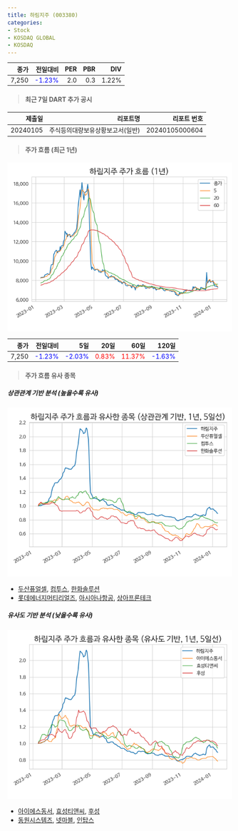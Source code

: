 ```yaml
---
title: 하림지주 (003380)
categories:
- Stock
- KOSDAQ GLOBAL
- KOSDAQ
---
```


|종가|전일대비|PER|PBR|DIV|
|---:|-------:|--:|--:|--:|
|7,250|<span style="color: blue">-1.23%</span>|2.0|0.3|1.22%|

<!-- more -->

> #### 최근 7일 DART 추가 공시

|제출일|리포트명|리포트 번호|
|-----:|-------:|----------:|
|20240105|주식등의대량보유상황보고서(일반)|20240105000604|

> #### 주가 흐름 (최근 1년)

![003380](/assets/images/stock/003380.png)

|종가|전일대비|5일|20일|60일|120일|
|---:|-------:|--:|---:|---:|----:|
|7,250|<span style="color: blue">-1.23%</span>|<span style="color: blue">-2.03%</span>|<span style="color: red">0.83%</span>|<span style="color: red">11.37%</span>|<span style="color: blue">-1.63%</span>|

> #### 주가 흐름 유사 종목

##### 상관관계 기반 분석 (높을수록 유사)
![003380](/assets/images/stock/003380_corr.png)
- [두산퓨얼셀](/336260/), [컴투스](/078340/), [한화솔루션](/009830/)
- [롯데에너지머티리얼즈](/020150/), [아시아나항공](/020560/), [상아프론테크](/089980/)

##### 유사도 기반 분석 (낮을수록 유사)	
![003380](/assets/images/stock/003380_sim.png)
- [아이에스동서](/010780/), [효성티앤씨](/298020/), [후성](/093370/)
- [동원시스템즈](/014820/), [넷마블](/251270/), [인탑스](/049070/)